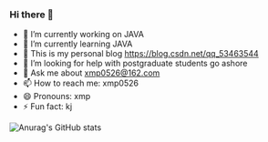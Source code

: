 ### Hi there 👋

- 🔭 I’m currently working on JAVA
- 🌱 I’m currently learning JAVA
- 👯 This is my personal blog https://blog.csdn.net/qq_53463544
- 🤔 I’m looking for help with postgraduate students go ashore
- 💬 Ask me about xmp0526@162.com
- 📫 How to reach me: xmp0526
- 😄 Pronouns: xmp
- ⚡ Fun fact: kj


![Anurag's GitHub stats](https://github-readme-stats.vercel.app/api?username=xmpjava&show_icons=true)




